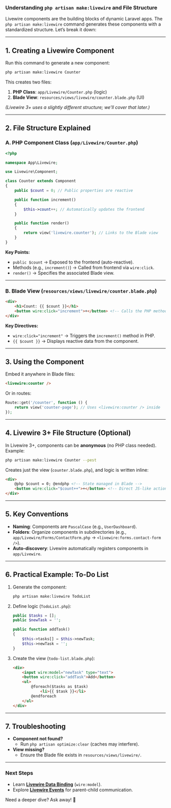 ### **Understanding `php artisan make:livewire` and File Structure**  

Livewire components are the building blocks of dynamic Laravel apps. The `php artisan make:livewire` command generates these components with a standardized structure. Let’s break it down:

---

## **1. Creating a Livewire Component**
Run this command to generate a new component:
```bash
php artisan make:livewire Counter
```
This creates two files:
1. **PHP Class**: `app/Livewire/Counter.php` (logic)  
2. **Blade View**: `resources/views/livewire/counter.blade.php` (UI)  

*(Livewire 3+ uses a slightly different structure; we’ll cover that later.)*

---

## **2. File Structure Explained**
### **A. PHP Component Class (`app/Livewire/Counter.php`)**
```php
<?php

namespace App\Livewire;

use Livewire\Component;

class Counter extends Component
{
    public $count = 0; // Public properties are reactive

    public function increment()
    {
        $this->count++; // Automatically updates the frontend
    }

    public function render()
    {
        return view('livewire.counter'); // Links to the Blade view
    }
}
```
**Key Points:**
- `public $count` → Exposed to the frontend (auto-reactive).  
- Methods (e.g., `increment()`) → Called from frontend via `wire:click`.  
- `render()` → Specifies the associated Blade view.

---

### **B. Blade View (`resources/views/livewire/counter.blade.php`)**
```html
<div>
    <h1>Count: {{ $count }}</h1>
    <button wire:click="increment">+</button> <!-- Calls the PHP method -->
</div>
```
**Key Directives:**
- `wire:click="increment"` → Triggers the `increment()` method in PHP.  
- `{{ $count }}` → Displays reactive data from the component.  

---

## **3. Using the Component**
Embed it anywhere in Blade files:
```html
<livewire:counter />
```
Or in routes:
```php
Route::get('/counter', function () {
    return view('counter-page'); // Uses <livewire:counter /> inside
});
```

---

## **4. Livewire 3+ File Structure (Optional)**
In Livewire 3+, components can be **anonymous** (no PHP class needed). Example:
```bash
php artisan make:livewire Counter --pest
```
Creates just the view (`counter.blade.php`), and logic is written inline:
```html
<div>
    @php $count = 0; @endphp <!-- State managed in Blade -->
    <button wire:click="$count++">+</button> <!-- Direct JS-like actions -->
</div>
```

---

## **5. Key Conventions**
- **Naming**: Components are `PascalCase` (e.g., `UserDashboard`).  
- **Folders**: Organize components in subdirectories (e.g., `app/Livewire/Forms/ContactForm.php` → `<livewire:forms.contact-form />`).  
- **Auto-discovery**: Livewire automatically registers components in `app/Livewire`.

---

## **6. Practical Example: To-Do List**
1. Generate the component:
   ```bash
   php artisan make:livewire TodoList
   ```
2. Define logic (`TodoList.php`):
   ```php
   public $tasks = [];
   public $newTask = '';

   public function addTask()
   {
       $this->tasks[] = $this->newTask;
       $this->newTask = '';
   }
   ```
3. Create the view (`todo-list.blade.php`):
   ```html
   <div>
       <input wire:model="newTask" type="text">
       <button wire:click="addTask">Add</button>
       <ul>
           @foreach($tasks as $task)
               <li>{{ $task }}</li>
           @endforeach
       </ul>
   </div>
   ```

---

## **7. Troubleshooting**
- **Component not found?**  
  - Run `php artisan optimize:clear` (caches may interfere).  
- **View missing?**  
  - Ensure the Blade file exists in `resources/views/livewire/`.  

---

### **Next Steps**
- Learn **[Livewire Data Binding](https://livewire.laravel.com/docs/properties)** (`wire:model`).  
- Explore **[Livewire Events](https://livewire.laravel.com/docs/events)** for parent-child communication.  

Need a deeper dive? Ask away! 🚀